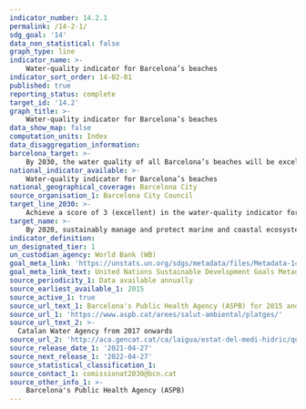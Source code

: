 ```yaml
---
indicator_number: 14.2.1
permalink: /14-2-1/
sdg_goal: '14'
data_non_statistical: false
graph_type: line
indicator_name: >-
    Water-quality indicator for Barcelona’s beaches
indicator_sort_order: 14-02-01
published: true
reporting_status: complete
target_id: '14.2'
graph_title: >-
    Water-quality indicator for Barcelona’s beaches
data_show_map: false
computation_units: Index
data_disaggregation_information: 
barcelona_target: >-
    By 2030, the water quality of all Barcelona’s beaches will be excellent
national_indicator_available: >-
    Water-quality indicator for Barcelona’s beaches
national_geographical_coverage: Barcelona City
source_organisation_1: Barcelona City Council
target_line_2030: >-
    Achieve a score of 3 (excellent) in the water-quality indicator for Barcelona’s beaches
target_name: >-
    By 2020, sustainably manage and protect marine and coastal ecosystems with a view to avoiding major harmful effects, even by strengthening their resilience, and adopting restoration measures with the aim of re-establishing the health and productivity of the oceans
indicator_definition:
un_designated_tier: 1
un_custodian_agency: World Bank (WB)
goal_meta_link: 'https://unstats.un.org/sdgs/metadata/files/Metadata-14-02-01.pdf'
goal_meta_link_text: United Nations Sustainable Development Goals Metadata (pdf 894kB)
source_periodicity_1: Data available annually
source_earliest_available_1: 2015
source_active_1: true
source_url_text_1: Barcelona's Public Health Agency (ASPB) for 2015 and 2016  
source_url_1: 'https://www.aspb.cat/arees/salut-ambiental/platges/'
source_url_text_2: >-
  Catalan Water Agency from 2017 onwards
source_url_2: 'http://aca.gencat.cat/ca/laigua/estat-del-medi-hidric/qualitat-de-les-aiguees-de-bany/'
source_release_date_1: '2021-04-27'
source_next_release_1: '2022-04-27'
source_statistical_classification_1: 
source_contact_1: comissionat2030@bcn.cat
source_other_info_1: >-
    Barcelona's Public Health Agency (ASPB)
---
```

